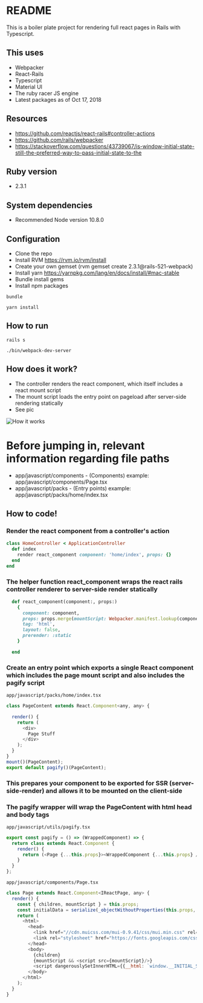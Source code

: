 # README

This is a boiler plate project for rendering full react pages in Rails with Typescript.

## This uses
* Webpacker
* React-Rails
* Typescript
* Material UI
* The ruby racer JS engine
* Latest packages as of Oct 17, 2018

## Resources

* https://github.com/reactjs/react-rails#controller-actions
* https://github.com/rails/webpacker
* https://stackoverflow.com/questions/43739067/is-window-initial-state-still-the-preferred-way-to-pass-initial-state-to-the

## Ruby version

* 2.3.1

## System dependencies

* Recommended Node version 10.8.0

## Configuration

* Clone the repo
* Install RVM https://rvm.io/rvm/install
* Create your own gemset (rvm gemset create 2.3.1@rails-521-webpack)
* Install yarn https://yarnpkg.com/lang/en/docs/install/#mac-stable
* Bundle install gems
* Install npm packages

```bundle```

```yarn install```

## How to run

```rails s```

```./bin/webpack-dev-server```



## How does it work?

* The controller renders the react component, which itself includes a react mount script
* The mount script loads the entry point on pageload after server-side rendering statically
* See pic

![How it works](/HowItWorks.png)

# Before jumping in, relevant information regarding file paths

* app/javascript/components - (Components) example: app/javascript/components/Page.tsx
* app/javascript/packs - (Entry points) example: app/javascript/packs/home/index.tsx

## How to code!

### Render the react component from a controller's action
```ruby
class HomeController < ApplicationController
  def index
    render react_component component: 'home/index', props: {}
  end
end
```

### The helper function react_component wraps the react rails controller renderer to server-side render statically
```ruby
  def react_component(component:, props:)
    {
      component: component,
      props: props.merge(mountScript: Webpacker.manifest.lookup(component + '.js')),
      tag: 'html',
      layout: false,
      prerender: :static
    }

  end
```

### Create an entry point which exports a single React component which includes the page mount script and also includes the pagify script

```app/javascript/packs/home/index.tsx```

```javascript
class PageContent extends React.Component<any, any> {

  render() {
    return (
      <div>
        Page Stuff
      </div>
    );
  }
}
mount()(PageContent);
export default pagify()(PageContent);
```
### This prepares your component to be exported for SSR (server-side-render) and allows it to be mounted on the client-side
### The pagify wrapper will wrap the PageContent with html head and body tags

```app/javascript/utils/pagify.tsx```
```javascript
export const pagify = () => (WrappedComponent) => {
  return class extends React.Component {
    render() {
      return (<Page {...this.props}><WrappedComponent {...this.props} /></Page>);
    }
  }
};
```
```app/javascript/components/Page.tsx```
```javascript
class Page extends React.Component<IReactPage, any> {
  render() {
    const { children, mountScript } = this.props;
    const initialData = serialize(_objectWithoutProperties(this.props, ['mountScript', 'children']) || {});
    return (
      <html>
        <head>
          <link href="//cdn.muicss.com/mui-0.9.41/css/mui.min.css" rel="stylesheet" type="text/css" media="screen" />
          <link rel="stylesheet" href="https://fonts.googleapis.com/css?family=Roboto:300,400,500"/>
        </head>
        <body>
          {children}
          {mountScript && <script src={mountScript}/>}
          <script dangerouslySetInnerHTML={{__html: `window.__INITIAL_STATE__ = ${initialData}`}}/>
        </body>
      </html>
    );
  }
}
```
